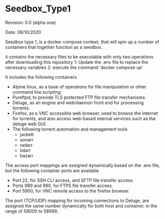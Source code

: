 # Seedbox_Type1

Revision: 0.0 (alpha one)

Date: 08/10/2020

Seedbox type 1, is a docker compose context, that will spin up a number of containers that together function as a seedbox.

it contains the necessary files to be executable with only two operations after downloading this repository
  1: Update the .env file to replace the necessary variables
  2: execute the command 'docker compose up'

It includes the following containers

- Alpine linux, as a base of operations for file manipulation or other command line scripting.
- Pureftpd, to provide TLS protected FTP file transfer mechanisms.
- Deluge, as an engine and web/daemon front end for processing torrents.
- Firefox, as a VNC accessible web browser, used to browse the internet for torrents, and also access web-based internal services such as the deluge web GUI.
- The following torrent automation and management tools
  - jackett
  - sonarr
  - radarr
  - lidarr
  - bazarr

The access port mappings are assigned dynamically based on the .env file, but the following container ports are available
  - Port 22, for SSH CLI access, and SFTP file transfer access.
  - Ports 989 and 990, for FTPS file transfer access.
  - Port 5900, for VNC remote access to the firefox browser.

The port (TCP/UDP) mapping for incoming connections to Deluge, are assigned the same number dynamically for both host and container, in the range of 58000 to 58999.
